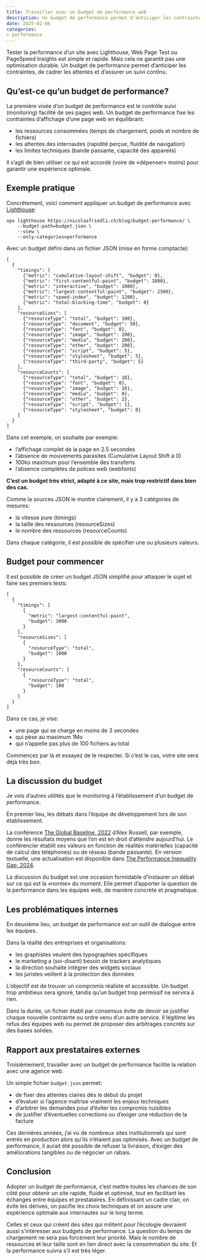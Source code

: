 ```yaml
---
title: Travailler avec un budget de performance web
description: Un budget de performance permet d’anticiper les contraintes, de cadrer les attentes et d’assurer un suivi continu pour obtenir un site rapide, fluide et optimisé.
date: 2025-02-06
categories:
- performance
---
```


Tester la performance d’un site avec Lighthouse, Web Page Test ou PageSpeed Insights est simple et rapide.
Mais cela ne garantit pas une optimisation durable.
Un budget de performance permet d’anticiper les contraintes, de cadrer les attentes et d’assurer un suivi continu.

## Qu’est-ce qu’un budget de performance?

La première visée d’un budget de performance est le contrôle suivi (monitoring) facilité de ses pages web.
Un budget de performance fixe les contraintes d’affichage d’une page web en équilibrant:

- les ressources consommées (temps de chargement, poids et nombre de fichiers)
- les attentes des internautes (rapidité perçue, fluidité de navigation)
- les limites techniques (bande passante, capacité des appareils)

Il s’agit de bien utiliser ce qui est accordé (voire de «dépenser» moins) pour garantir une expérience optimale.

## Exemple pratique

Concrètement, voici comment appliquer un budget de performance avec [Lighthouse](https://developer.chrome.com/docs/lighthouse/overview/):

```
npx lighthouse https://nicolasfriedli.ch/blog/budget-performance/ \
    --budget-path=budget.json \
    --view \
    --only-categories=performance
```

Avec un budget défini dans un fichier JSON (mise en forme comptacte):

```
[
  {
    "timings": [
      {"metric": "cumulative-layout-shift", "budget": 0},
      {"metric": "first-contentful-paint", "budget": 1800},
      {"metric": "interactive", "budget": 1000},
      {"metric": "largest-contentful-paint", "budget": 2500},
      {"metric": "speed-index", "budget": 1200},
      {"metric": "total-blocking-time", "budget": 0}
    ],
    "resourceSizes": [
      {"resourceType": "total", "budget": 100},
      {"resourceType": "document", "budget": 50},
      {"resourceType": "font", "budget": 0},
      {"resourceType": "image", "budget": 200},
      {"resourceType": "media", "budget": 200},
      {"resourceType": "other", "budget": 200},
      {"resourceType": "script", "budget": 5},
      {"resourceType": "stylesheet", "budget": 5},
      {"resourceType": "third-party", "budget": 5}
    ],
    "resourceCounts": [
      {"resourceType": "total", "budget": 10},
      {"resourceType": "font", "budget": 0},
      {"resourceType": "image", "budget": 10},
      {"resourceType": "media", "budget": 0},
      {"resourceType": "other", "budget": 2},
      {"resourceType": "script", "budget": 1},
      {"resourceType": "stylesheet", "budget": 0}
    ]
  }
]
```

Dans cet exemple, on souhaite par exemple:

- l’affichage complet de la page en 2.5 secondes
- l’absence de mouvements parasites (Cumulative Layout Shift à 0)
- 100ko maximum pour l’ensemble des transferts
- l’absence complètes de polices web (webfonts)

**C’est un budget très strict, adapté à ce site, mais trop restrictif dans bien des cas.**

Comme la sources JSON le montre clairement, il y a 3 catégories de mesures:

- la vitesse pure (timings)
- la taille des ressources (resourceSizes)
- le nombre des ressources (resourceCounts)

Dans chaque catégorie, il est possible de spécifier une ou plusieurs valeurs.

## Budget pour commencer

Il est possible de créer un budget JSON simplifié pour attaquer le sujet et faire ses premiers tests:

```
[
  {
    "timings": [
      {
        "metric": "largest-contentful-paint",
        "budget": 3000
      }
    ],
    "resourceSizes": [
      {
        "resourceType": "total",
        "budget": 1000
      }
    ],
    "resourceCounts": [
      {
        "resourceType": "total",
        "budget": 100
      }
    ]
  }
]
```

Dans ce cas, je vise:

- une page qui se charge en moins de 3 secondes
- qui pèse au maximum 1Mo
- qui n’appelle pas plus de 100 fichiers au total

Commencez par là et essayez de le respecter.
Si c’est le cas, votre site sera déjà très bon.

## La discussion du budget

Je vois d’autres utilités que le monitoring à l’établissement d’un budget de performance.

En premier lieu, les débats dans l’équipe de développement lors de son établissement.

La conférence [The Global Baseline, 2022](https://www.youtube.com/watch?v=BmiVevOUvho) d’Alex Russell, par exemple, donne les résultats moyens que l’on est en droit d’attendre aujourd’hui.
Le conférencier établit ses valeurs en fonction de réalités matérielles (capacité de calcul des téléphones) ou de réseau (bande passante).
En version textuelle, une actualisation est disponible dans [The Performance Inequality Gap, 2024](https://infrequently.org/2024/01/performance-inequality-gap-2024/).

La discussion du budget est une occasion formidable d’instaurer un débat sur ce qui est la «norme» du moment.
Elle permet d’apporter la question de la performance dans les équipes web, de manière concrète et pragmatique.

## Les problématiques internes

En deuxième lieu, un budget de performance est  un outil de dialogue entre les équipes.

Dans la réalité des entreprises et organisations:

- les graphistes veulent des typographies spécifiques
- le marketing a (soi-disant) besoin de trackers analytiques
- la direction souhaite intégrer des widgets sociaux
- les juristes veillent à la protection des données

L’objectif est de trouver un compromis réaliste et accessible.
Un budget trop ambitieux sera ignoré, tandis qu’un budget trop permissif ne servira à rien.

Dans la durée, un fichier établi par consensus évite de devoir se justifier chaque nouvelle contrainte ou ordre venu d’un autre service.
Il légitime les refus des équipes web ou permet de proposer des arbitrages concrets sur des bases solides.

## Rapport aux prestataires externes

Troisièmement, travailler avec un budget de performance facilite la relation avec une agence web.

Un simple fichier `budget.json` permet:

- de fixer des attentes claires dès le début du projet
- d’évaluer si l’agence maîtrise vraiment les enjeux techniques
- d’arbitrer les demandes pour d’éviter les compromis nuisibles
- de justifier d’éventuelles corrections ou d’exiger une réduction de la facture

Ces dernières années, j’ai vu de nombreux sites institutionnels qui sont entrés en production alors qu’ils n’étaient pas optimisés.
Avec un budget de performance, il aurait été possible de refuser la livraison, d’exiger des améliorations tangibles ou de négocier un rabais.

## Conclusion

Adopter un budget de performance, c’est mettre toutes les chances de son côté pour obtenir un site rapide, fluide et optimisé, tout en facilitant les échanges entre équipes et prestataires.
En définissant un cadre clair, on évite les dérives, on pacifie les choix techniques et on assure une expérience optimale aux internautes sur le long terme.

Celles et ceux qui créent des sites qui militent pour l’écologie devraient aussi s’intéresser aux budgets de performance.
La question du temps de chargement ne sera pas forcément leur priorité.
Mais le nombre de ressources et leur taille sont en lien direct avec la consommation du site.
Et la performance suivra s’il est très léger.
